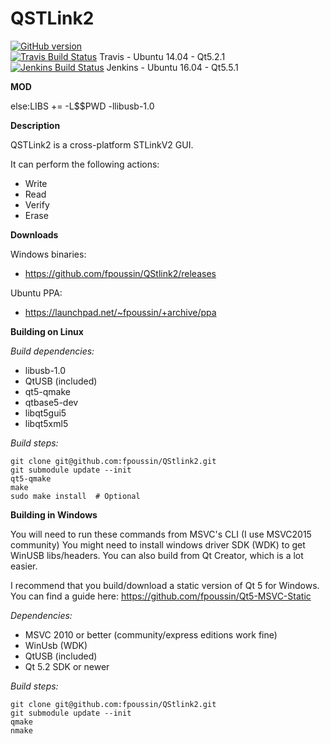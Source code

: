 **QSTLink2**
========

[![GitHub version](https://badge.fury.io/gh/fpoussin%2Fqstlink2.svg)](https://badge.fury.io/gh/fpoussin%2Fqstlink2)  
[![Travis Build Status](https://travis-ci.org/fpoussin/QStlink2.svg?branch=master)](https://travis-ci.org/fpoussin/QStlink2) Travis - Ubuntu 14.04 - Qt5.2.1  
[![Jenkins Build Status](http://jenkins.netyxia.net/buildStatus/icon?job=QStlink2)](http://jenkins.netyxia.net/job/QStlink2/) Jenkins - Ubuntu 16.04 - Qt5.5.1  

**MOD**

else:LIBS += -L$$PWD -llibusb-1.0

**Description**  

QSTLink2 is a cross-platform STLinkV2 GUI.

It can perform the following actions:
 - Write
 - Read
 - Verify
 - Erase

**Downloads**

Windows binaries:  
 - https://github.com/fpoussin/QStlink2/releases  

Ubuntu PPA: 
 - https://launchpad.net/~fpoussin/+archive/ppa  

**Building on Linux**

*Build dependencies:*
 - libusb-1.0
 - QtUSB (included)
 - qt5-qmake
 - qtbase5-dev
 - libqt5gui5
 - libqt5xml5
 
*Build steps:*

    git clone git@github.com:fpoussin/QStlink2.git
    git submodule update --init
    qt5-qmake
    make
    sudo make install  # Optional


**Building in Windows**

You will need to run these commands from MSVC's CLI (I use MSVC2015 community)
You might need to install windows driver SDK (WDK) to get WinUSB libs/headers.
You can also build from Qt Creator, which is a lot easier.

I recommend that you build/download a static version of Qt 5 for Windows.  
You can find a guide here: https://github.com/fpoussin/Qt5-MSVC-Static

*Dependencies:*
 - MSVC 2010 or better (community/express editions work fine)
 - WinUsb (WDK)
 - QtUSB (included)
 - Qt 5.2 SDK or newer

*Build steps:*

    git clone git@github.com:fpoussin/QStlink2.git
    git submodule update --init
    qmake
    nmake

